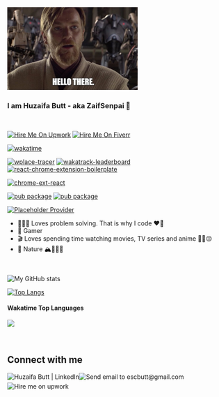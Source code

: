 <img src="/hellothere.jpeg" width="300"/>

### I am Huzaifa Butt - aka ZaifSenpai 👋

<img
  src="https://placehold.co/1x1/FF0000/FF0000.png"
  width="100%"
  height="2px"
/>


[![Hire Me On Upwork](https://img.shields.io/badge/Upwork-Hire_Me-%236FDA44.svg?style=flat&logo=upwork&logoColor=6FDA44&labelColor=black)][upwork]
[![Hire Me On Fiverr](https://img.shields.io/badge/Fiverr-Hire_Me-%231DBF73.svg?style=flat&logo=fiverr&logoColor=white)][fiverr]

[![wakatime](https://wakatime.com/badge/user/b52e42fd-90b4-43d2-ab06-a8c0cd031b36.svg)][badge_wakatime]

[![wplace-tracer](https://img.shields.io/badge/Chromium-wplace--tracer-8A2BE2?logo=googlechrome&logoColor=ffffff)][badge_wplace_tracer]
[![wakatrack-leaderboard](https://img.shields.io/badge/Chromium-wakatrack--leaderboard-8A2BE2?logo=googlechrome&logoColor=ffffff)][badge_wakatrack]
[![react-chrome-extension-boilerplate](https://img.shields.io/badge/Chromium-react--chrome--extension--boilerplate-8A2BE2?logo=googlechrome&logoColor=ffffff)][badge_react_ext_boilerplate]

[![chrome-ext-react](https://img.shields.io/badge/npm-chrome--ext--react-7A1BD2?logo=npm)][badge_react_ext_boilerplate_npm]

[![pub package](https://img.shields.io/pub/v/dice_bear?label=dice_bear%20%7C%20pub&logo=flutter&color=02569B)][badge_dice_bear]
[![pub package](https://img.shields.io/pub/v/randomizer_null_safe?label=randomizer_null_safe%20%7C%20pub&logo=flutter&color=02569B)][badge_randomizer_null_safe]

[![Placeholder Provider](https://img.shields.io/badge/Rails-Placeholder_Provider-%23CC342D.svg?style=flat&logo=ruby-on-rails&logoColor=white)][badge_placeholder_provider]

- 🧑🏻‍💻 Loves problem solving. That is why I code ❤️‍🔥
- 👾 Gamer
- 🎬 Loves spending time watching movies, TV series and anime ✌🏻😌
- 🌳 Nature 🏔️🚶🏻‍♂️

<img
  src="https://placehold.co/1x1/FF0000/FF0000.png"
  width="100%"
  height="2px"
/>

![My GitHub stats](https://github-readme-stats.vercel.app/api?username=zaifsenpai&count_private=true&show_icons=true&theme=dark)

[![Top Langs](https://github-readme-stats.vercel.app/api/top-langs/?username=zaifsenpai&theme=dark&langs_count=10&hide_title=true&layout=compact)][img_github_readme_stats]

#### Wakatime Top Languages

[<img src="https://wakatime.com/share/@ZaifSenpai/bb973ed8-0387-4178-931e-299ad5a19fb0.png" />][wakatime]

<img
  src="https://placehold.co/1x1/FF0000/FF0000.png"
  width="100%"
  height="2px"
/>

## Connect with me
[<img align="left" alt="Huzaifa Butt | LinkedIn" height="22px" src="https://i.imgur.com/OQUXwNp.jpeg"/>][linkedin]
[<img align="left" alt="Send email to escbutt@gmail.com" height="22px" src="https://i.imgur.com/20rBedd.jpeg"/>][gmail]
[<img align="left" alt="Hire me on upwork" height="22px" src="https://i.imgur.com/GlhayMD.jpg"/>][upwork]

[//]: # ( Links )

[badge_kofi]: https://linkly.link/2Du03
[badge_wakatime]: https://linkly.link/2C3o1
[badge_wplace_tracer]: https://linkly.link/2Du0n
[badge_wakatrack]: https://linkly.link/2C3ok
[badge_react_ext_boilerplate]: https://linkly.link/2C3ol
[badge_react_ext_boilerplate_npm]: https://linkly.link/2C3om
[badge_dice_bear]: https://linkly.link/2C3on
[badge_randomizer_null_safe]: https://linkly.link/2C3oo
[badge_placeholder_provider]: https://linkly.link/2C3op
[img_github_readme_stats]: https://linkly.link/2C3oq
[linkedin]: https://linkly.link/2C3or
[gmail]: mailto:escbutt@gmail.com
[wakatime]: https://linkly.link/2C3ot
[upwork]: https://linkly.link/2C3ou
[fiverr]: https://linkly.link/2DwNA
